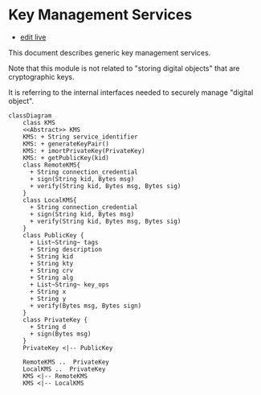 # Key Management Services

- [edit live](https://mermaid.live/edit#pako:eNrNU8FugzAM_ZUop6K1_QBUVdq021apGlekKg0us0qSyQloqOu_L2soUMIHjANynp8fz8a5cGkK4CmXlbD2FUVJQuWa-eeGsLddFo6bzfPROhLSbbcD6oOUPbHMEeqSWaAGJRywAO3whEAPrBI0kHDwBu1eIC2ShywqQ25P2ATGYgiTiYrb18cK5R_pjEUytvsByviaXXYJKBvMSaM1SIdGHyTBzaGoBpbFUi86qlddspfWgWXKlslAaoDw1M7T7qEX6iquY2fvRorqPxrrh8lia14oxlwbt0BNhImqjLDvCGmjHuZ861nj_YLMOC8mA5wOrVMaaWx-VqthGCEd3v1SsfV6XBKy9x8bJfutDdK9ygS_1_MlV0BKYOGv462hnLtPUJDz1IeFoHPOc331PFE7k7Va8tRRDUtefxX-o93t5elJVBauv4PCNIA)

This document describes generic key management services.

Note that this module is not related to "storing digital objects" that are cryptographic keys.

It is referring to the internal interfaces needed to securely manage "digital object".


```mermaid
classDiagram
    class KMS
    <<Abstract>> KMS
    KMS: + String service_identifier
    KMS: + generateKeyPair()
    KMS: + imortPrivateKey(PrivateKey)
    KMS: + getPublicKey(kid)
    class RemoteKMS{
      + String connection_credential
      + sign(String kid, Bytes msg)
      + verify(String kid, Bytes msg, Bytes sig)
    }
    class LocalKMS{
      + String connection_credential
      + sign(String kid, Bytes msg)
      + verify(String kid, Bytes msg, Bytes sig)
    }
    class PublicKey {
      + List~String~ tags
      + String description
      + String kid
      + String kty
      + String crv
      + String alg
      + List~String~ key_ops
      + String x
      + String y
      + verify(Bytes msg, Bytes sign)
    }
    class PrivateKey {
      + String d
      + sign(Bytes msg)
    }
    PrivateKey <|-- PublicKey
    
    RemoteKMS ..  PrivateKey
    LocalKMS ..  PrivateKey
    KMS <|-- RemoteKMS
    KMS <|-- LocalKMS
```

